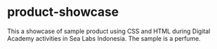 # product-showcase
This a showcase of sample product using CSS and HTML during Digital Academy activities in Sea Labs Indonesia. The sample is a perfume.
